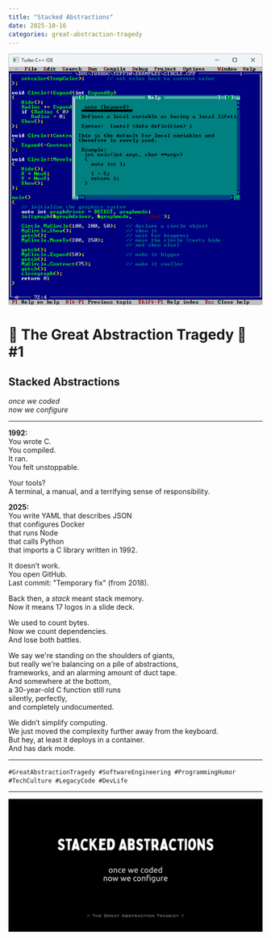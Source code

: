 ```yaml
---
title: "Stacked Abstractions"
date: 2025-10-16
categories: great-abstraction-tragedy
---
```


![Turbo C++ IDE](/res/borland-tcpp.png)


# 🚧 The Great Abstraction Tragedy 🚧 #1

## Stacked Abstractions

_once we coded_  
_now we configure_

---

**1992:**  
You wrote C.  
You compiled.  
It ran.  
You felt unstoppable.

Your tools?  
A terminal, a manual, and a terrifying sense of responsibility.

**2025:**  
You write YAML that describes JSON  
that configures Docker  
that runs Node  
that calls Python  
that imports a C library written in 1992.

It doesn’t work.  
You open GitHub.  
Last commit: "Temporary fix" (from 2018).

Back then, a *stack* meant stack memory.  
Now it means 17 logos in a slide deck.

We used to count bytes.  
Now we count dependencies.  
And lose both battles.

We say we're standing on the shoulders of giants,  
but really we're balancing on a pile of abstractions,  
frameworks, and an alarming amount of duct tape.  
And somewhere at the bottom,  
a 30-year-old C function still runs  
silently, perfectly,  
and completely undocumented.

We didn’t simplify computing.  
We just moved the complexity further away from the keyboard.  
But hey, at least it deploys in a container.  
And has dark mode.

---

`#GreatAbstractionTragedy #SoftwareEngineering #ProgrammingHumor #TechCulture #LegacyCode #DevLife`

---

![Stacked Abstractions](/res/stacked-abstractions.png)

